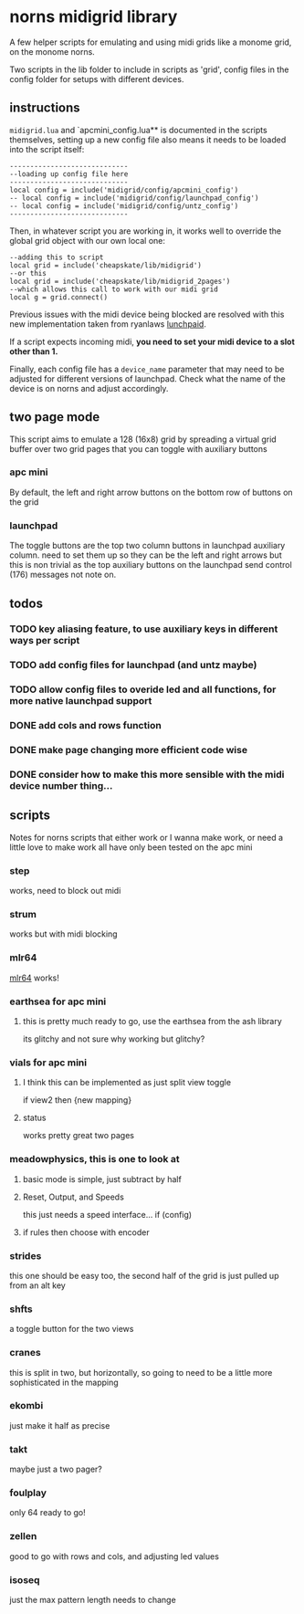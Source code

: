

# norns midigrid library

A few helper scripts for emulating and using midi grids like a monome grid, on the monome norns.

Two scripts in the lib folder to include in scripts as 'grid', config files in the config folder for setups with different devices.


<a id="org23244c6"></a>

## instructions

`midigrid.lua` and `apcmini_config.lua** is documented in the scripts themselves, setting up a new config file also means it needs to be loaded into the script itself:

    -----------------------------
    --loading up config file here
    -----------------------------
    local config = include('midigrid/config/apcmini_config')
    -- local config = include('midigrid/config/launchpad_config')
    -- local config = include('midigrid/config/untz_config')
    -----------------------------

Then, in whatever script you are working in, it works well to override the global grid object with our own local one:

    --adding this to script
    local grid = include('cheapskate/lib/midigrid')
    --or this
    local grid = include('cheapskate/lib/midigrid_2pages')
    --which allows this call to work with our midi grid
    local g = grid.connect()

Previous issues with the midi device being blocked are resolved with this new implementation taken from ryanlaws [lunchpaid](https://github.com/ryanlaws/lunchpaid).

If a script expects incoming midi, **you need to set your midi device to a slot other than 1.**

Finally, each config file has a `device_name` parameter that may need to be adjusted for different versions of launchpad.  Check what the name of the device is on norns and adjust accordingly.  

<a id="orgb475cd5"></a>

## two page mode

This script aims to emulate a 128 (16x8) grid by spreading a virtual grid buffer over two grid pages that you can toggle with auxiliary buttons


<a id="orgd95a7df"></a>

### apc mini

By default, the left and right arrow buttons on the bottom row of buttons on the grid


<a id="org8d9d20c"></a>

### launchpad

The toggle buttons are the top two column buttons in launchpad auxiliary column.  need to set them up so they can be the left and right arrows but this is non trivial as the top auxiliary buttons on the launchpad send control (176) messages not note on.

## todos

### TODO key aliasing feature, to use auxiliary keys in different ways per script
<a id="org2979fc0"></a>

### TODO add config files for launchpad (and untz maybe)


<a id="orgfb9e746"></a>

### TODO allow config files to overide led and all functions, for more native launchpad support


<a id="org75aa3b0"></a>

### DONE add cols and rows function


<a id="org04ac368"></a>

### DONE make page changing more efficient code wise


<a id="org3b00ee5"></a>

### DONE consider how to make this more sensible with the midi device number thing&#x2026;


<a id="org23362ea"></a>

## scripts

Notes for norns scripts that either work or I wanna make work, or need a little love to make work
all have only been tested on the apc mini


<a id="orgd1a7656"></a>

### step

works, need to block out midi


<a id="org4a0b355"></a>

### strum

works but with midi blocking


<a id="org1077a0a"></a>

### mlr64

[mlr64](https://github.com/noiserock/custom64)
works!


<a id="org1065623"></a>

### earthsea for apc mini

1.  this is pretty much ready to go, use the earthsea from the ash library

    its glitchy and not sure why
    working but glitchy?


<a id="org563c70e"></a>

### vials for apc mini

1.  I think this can be implemented as just split view toggle

    if view2 then {new mapping}

2.  status

    works pretty great two pages


<a id="org4f0d50f"></a>

### meadowphysics, this is one to look at

1.  basic mode is simple, just subtract by half

2.  Reset, Output, and Speeds

    this just needs a speed interface&#x2026;
    if (config)

3.  if rules then choose with encoder


<a id="org2780522"></a>

### strides

this one should be easy too, the second half of the grid is just pulled up from an alt key


<a id="orgd9cade2"></a>

### shfts

a toggle button for the two views


<a id="orgfc45182"></a>

### cranes

this is split in two, but horizontally, so going to need to be a little more sophisticated in the mapping


<a id="org617fd29"></a>

### ekombi

just make it half as precise


<a id="org462156d"></a>

### takt

maybe just a two pager?


<a id="org42b704d"></a>

### foulplay

only 64 ready to go!


<a id="org42e7176"></a>

### zellen

good to go with rows and cols, and adjusting led values


<a id="org7827ad6"></a>

### isoseq

just the max pattern length needs to change

